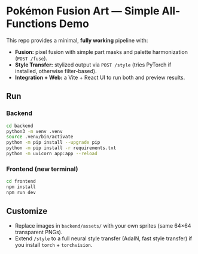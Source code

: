 # Pokémon Fusion Art — Simple All-Functions Demo

This repo provides a minimal, **fully working** pipeline with:
- **Fusion:** pixel fusion with simple part masks and palette harmonization (`POST /fuse`).
- **Style Transfer:** stylized output via `POST /style` (tries PyTorch if installed, otherwise filter-based).
- **Integration + Web:** a Vite + React UI to run both and preview results.

## Run

### Backend
```bash
cd backend
python3 -m venv .venv
source .venv/bin/activate
python -m pip install --upgrade pip
python -m pip install -r requirements.txt
python -m uvicorn app:app --reload
```

### Frontend (new terminal)
```bash
cd frontend
npm install
npm run dev
```

## Customize
- Replace images in `backend/assets/` with your own sprites (same 64×64 transparent PNGs).
- Extend `/style` to a full neural style transfer (AdaIN, fast style transfer) if you install `torch` + `torchvision`.

